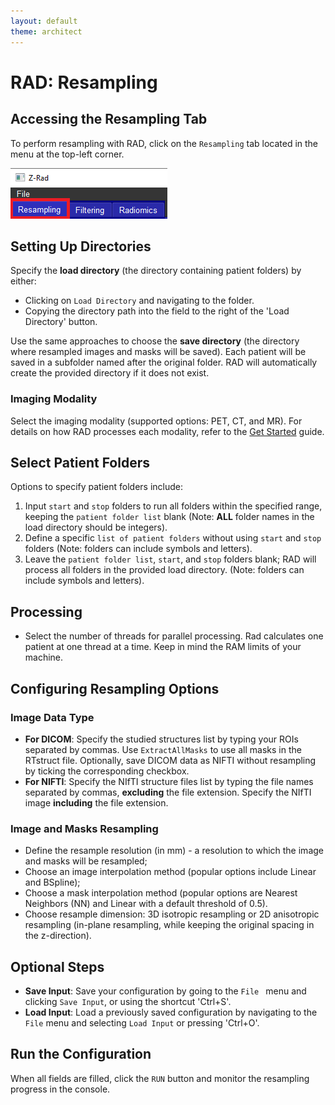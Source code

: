 ```yaml
---
layout: default
theme: architect
---
```


# RAD: Resampling

## Accessing the Resampling Tab

To perform resampling with RAD, click on the `Resampling` tab located in the menu at the top-left corner.

![Data Preparation Example](f1.png "Example Data Preparation")

## Setting Up Directories

Specify the **load directory** (the directory containing patient folders) by either:
- Clicking on `Load Directory` and navigating to the folder.
- Copying the directory path into the field to the right of the 'Load Directory' button.

Use the same approaches to choose the **save directory** (the directory where resampled images and masks will be saved). 
Each patient will be saved in a subfolder named after the original folder.
RAD will automatically create the provided directory if it does not exist.

### Imaging Modality
Select the imaging modality (supported options: PET, CT, and MR). For details on how RAD processes each modality, refer to the [Get Started](get_started.md) guide.

## Select Patient Folders
Options to specify patient folders include:
1. Input `start` and `stop` folders to run all folders within the specified range, keeping the `patient folder list` blank (Note: **ALL** folder names in the load directory should be integers).
2. Define a specific `list of patient folders` without using `start` and `stop` folders (Note: folders can include symbols and letters).
3. Leave the `patient folder list`, `start`, and `stop` folders blank; RAD will process all folders in the provided load directory. (Note: folders can include symbols and letters).

## Processing
- Select the number of threads for parallel processing. Rad calculates one patient at one thread at a time. Keep in mind the RAM limits of your machine.

## Configuring Resampling Options

### Image Data Type
- **For DICOM**: Specify the studied structures list by typing your ROIs separated by commas. Use `ExtractAllMasks` to use all masks in the RTstruct file. Optionally, save DICOM data as NIFTI without resampling by ticking the corresponding checkbox.
- **For NIFTI**: Specify the NIfTI structure files list by typing the file names separated by commas, **excluding** the file extension. Specify the NIfTI image **including** the file extension.

### Image and Masks Resampling
- Define the resample resolution (in mm) - a resolution to which the image and masks will be resampled;
- Choose an image interpolation method (popular options include Linear and BSpline);
- Choose a mask interpolation method (popular options are Nearest Neighbors (NN) and Linear with a default threshold of 0.5).
- Choose resample dimension: 3D isotropic resampling or 2D anisotropic resampling (in-plane resampling, while keeping the original spacing in the z-direction).

## Optional Steps
- **Save Input**: Save your configuration by going to the `File ` menu and clicking `Save Input`, or using the shortcut 'Ctrl+S'.
- **Load Input**: Load a previously saved configuration by navigating to the `File` menu and selecting `Load Input` or pressing 'Ctrl+O'.
## Run the Configuration
When all fields are filled, click the `RUN` button and monitor the resampling progress in the console.
